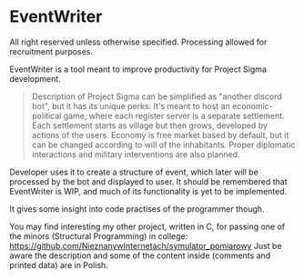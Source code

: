 # EventWriter
All right reserved unless otherwise specified. Processing allowed for recruitment purposes.

EventWriter is a tool meant to improve productivity for Project Sigma development.

> Description of Project Sigma can be simplified as "another discord bot", but it has its unique perks:
> It's meant to host an economic-political game, where each register server is a separate settlement.
> Each settlement starts as village but then grows, developed by actions of the users.
> Economy is free market based by default, but it can be changed according to will of the inhabitants.
> Proper diplomatic interactions and military interventions are also planned.

Developer uses it to create a structure of event, which later will be processed by the bot and displayed to user.
It should be remembered that EventWriter is WIP, and much of its functionality is yet to be implemented.

It gives some insight into code practises of the programmer though.

You may find interesting my other project, written in C, for passing one of the minors (Structural Programming) in college:
https://github.com/NieznanywInternetach/symulator_pomiarowy
Just be aware the description and some of the content inside (comments and printed data) are in Polish.
